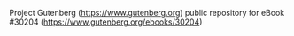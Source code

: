 Project Gutenberg (https://www.gutenberg.org) public repository for eBook #30204 (https://www.gutenberg.org/ebooks/30204)

